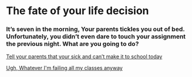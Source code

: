 # The fate of your life decision

### It’s seven in the morning, Your parents tickles you out of bed. Unfortunately, you didn’t even dare to touch your assignment the previous night. What are you going to do?

[Tell your parents that your sick and can’t make it to school today](option-1.1.md)

[Ugh, Whatever I'm failing all my classes anyway](option-1.2.md)